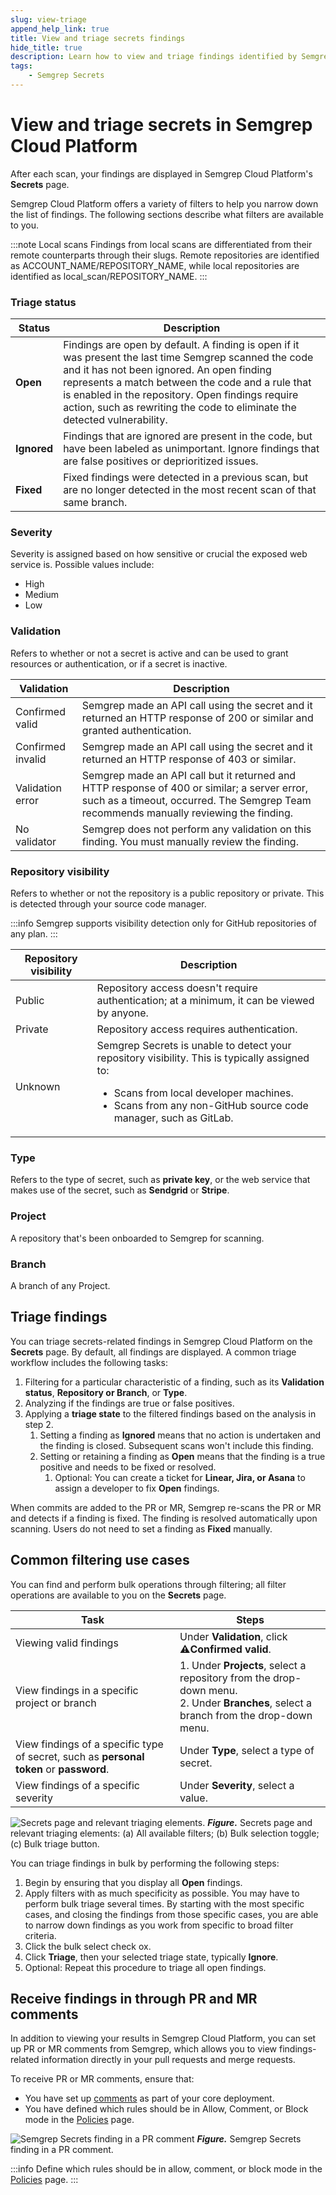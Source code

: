 ```yaml
---
slug: view-triage
append_help_link: true
title: View and triage secrets findings
hide_title: true
description: Learn how to view and triage findings identified by Semgrep Secrets.
tags:
    - Semgrep Secrets
---
```


# View and triage secrets in Semgrep Cloud Platform

After each scan, your findings are displayed in Semgrep Cloud Platform's
**Secrets** page.

Semgrep Cloud Platform offers a variety of filters to help you narrow down the
list of findings. The following sections describe what filters are available to
you.

:::note Local scans
Findings from local scans are differentiated from their remote counterparts through their slugs. Remote repositories are identified as <span className="placeholder">  ACCOUNT_NAME/REPOSITORY_NAME</span>, while local repositories are identified as <span className="placeholder">local_scan/REPOSITORY_NAME</span>.
:::

### Triage status

| Status | Description |
| -----------  | ------------ |
| **Open** | Findings are open by default. A finding is open if it was present the last time Semgrep scanned the code and it has not been ignored. An open finding represents a match between the code and a rule that is enabled in the repository. Open findings require action, such as rewriting the code to eliminate the detected vulnerability. |
| **Ignored** | Findings that are ignored are present in the code, but have been labeled as unimportant. Ignore findings that are false positives or deprioritized issues. |
| **Fixed** | Fixed findings were detected in a previous scan, but are no longer detected in the most recent scan of that same branch. |

### Severity

Severity is assigned based on how sensitive or crucial the exposed web service is. Possible values include:

* High
* Medium
* Low

### Validation

Refers to whether or not a secret is active and can be used to grant resources or authentication, or if a secret is inactive.

| Validation | Description |
| -----------  | ------------ |
| Confirmed valid | Semgrep made an API call using the secret and it returned an HTTP response of 200 or similar and granted authentication. |
| Confirmed invalid | Semgrep made an API call using the secret and it returned an HTTP response of 403 or similar. |
| Validation error | Semgrep made an API call but it returned and HTTP response of 400 or similar; a server error, such as a timeout, occurred. The Semgrep Team recommends manually reviewing the finding. |
| No validator | Semgrep does not perform any validation on this finding. You must manually review the finding. |

### Repository visibility

Refers to whether or not the repository is a public repository or private. This is detected through your source code manager.

:::info
Semgrep supports visibility detection only for GitHub repositories of any plan.
:::

| Repository visibility | Description | 
| -----------  | ------------ |
| Public | Repository access doesn't require authentication; at a minimum, it can be viewed by anyone. |
| Private | Repository access requires authentication. |
| Unknown | Semgrep Secrets is unable to detect your repository visibility. This is typically assigned to: <ul><li>Scans from local developer machines.</li><li>Scans from any non-GitHub source code manager, such as GitLab.</li></ul> |

### Type

Refers to the type of secret, such as **private key**, or the web service that makes use of the secret, such as **Sendgrid** or **Stripe**.

### Project

A repository that's been onboarded to Semgrep for scanning.

### Branch

A branch of any Project.

## Triage findings

You can triage secrets-related findings in Semgrep Cloud Platform on the **Secrets** page. By default, all findings are displayed. A common triage workflow includes the following tasks:

1. Filtering for a particular characteristic of a finding, such as its **Validation status**, **Repository or Branch**, or **Type**.
2. Analyzing if the findings are true or false positives.
3. Applying a **triage state** to the filtered findings based on the analysis in step 2.
    1. Setting a finding as **Ignored** means that no action is undertaken and the finding is closed. Subsequent scans won't include this finding.
    2. Setting or retaining a finding as **Open** means that the finding is a true positive and needs to be fixed or resolved.
        1. Optional: You can create a ticket for **Linear, Jira, or Asana** to assign a developer to fix **Open** findings.

When commits are added to the PR or MR, Semgrep re-scans the PR or MR and detects if a finding is fixed. The finding is resolved automatically upon scanning. Users do not need to set a finding as **Fixed** manually.

## Common filtering use cases

You can find and perform bulk operations through filtering; all filter operations are available to you on the **Secrets** page.

| Task | Steps |
| ---- | ----- |
| Viewing valid findings | Under **Validation**, click **⚠️Confirmed valid**. |
| View findings in a specific project or branch |1. Under **Projects**, select a repository from the drop-down menu. <br /> 2. Under **Branches**, select a branch from the drop-down menu. |
| View findings of a specific type of secret, such as **personal token** or **password**. | Under **Type**, select a type of secret.
| View findings of a specific severity | Under **Severity**, select a value. |

![Secrets page and relevant triaging elements.](/img/secrets-triage.png#bordered)
**_Figure._** Secrets page and relevant triaging elements: (a) All available filters; (b) Bulk selection toggle; (c) Bulk triage button.

You can triage findings in bulk by performing the following steps:

1. Begin by ensuring that you display all **Open** findings.
2. Apply filters with as much specificity as possible. You may have to perform bulk triage several times. By starting with the most specific cases, and closing the findings from those specific cases, you are able to narrow down findings as you work from specific to broad filter criteria.
3. Click the bulk select check ox.
4. Click **Triage**, then your selected triage state, typically **Ignore**.
5. Optional: Repeat this procedure to triage all open findings.


## Receive findings in through PR and MR comments

In addition to viewing your results in Semgrep Cloud Platform, you can set up PR or MR comments from Semgrep, which allows you to view findings-related information directly in your pull requests and merge requests.

To receive PR or MR comments, ensure that:

* You have set up [comments](/category/pr-or-mr-comments/) as part of your core deployment.
* You have defined which rules should be in Allow, Comment, or Block mode in the [Policies](/semgrep-secrets/policies) page.

![Semgrep Secrets finding in a PR comment](/img/secrets-pr-comment.png#bordered)
**_Figure._** Semgrep Secrets finding in a PR comment.

:::info
Define which rules should be in allow, comment, or block mode in the [Policies](/semgrep-secrets/policies) page.
:::

<!-- ## Create tickets

You can create tickets in Jira, Linear, or Asana for secrets-related findings. See [<i class="fa-regular fa-file-lines"></i> Ticketing](semgrep-cloud-platform/ticketing/). -->
